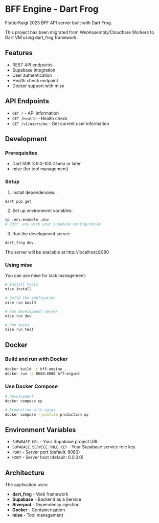 # BFF Engine - Dart Frog

FlutterKaigi 2025 BFF API server built with Dart Frog.

This project has been migrated from WebAssembly/Cloudflare Workers to Dart VM using dart_frog framework.

## Features

- REST API endpoints
- Supabase integration
- User authentication
- Health check endpoint
- Docker support with mise

## API Endpoints

- `GET /` - API information
- `GET /health` - Health check
- `GET /v1/users/me` - Get current user information

## Development

### Prerequisites

- Dart SDK 3.9.0-100.2.beta or later
- mise (for tool management)

### Setup

1. Install dependencies:
```bash
dart pub get
```

2. Set up environment variables:
```bash
cp .env.example .env
# Edit .env with your Supabase configuration
```

3. Run the development server:
```bash
dart_frog dev
```

The server will be available at http://localhost:8080

### Using mise

You can use mise for task management:

```bash
# Install tools
mise install

# Build the application
mise run build

# Run development server
mise run dev

# Run tests
mise run test
```

## Docker

### Build and run with Docker

```bash
docker build -t bff-engine .
docker run -p 8080:8080 bff-engine
```

### Use Docker Compose

```bash
# Development
docker compose up

# Production with nginx
docker compose --profile production up
```

## Environment Variables

- `SUPABASE_URL` - Your Supabase project URL
- `SUPABASE_SERVICE_ROLE_KEY` - Your Supabase service role key
- `PORT` - Server port (default: 8080)
- `HOST` - Server host (default: 0.0.0.0)

## Architecture

The application uses:
- **dart_frog** - Web framework
- **Supabase** - Backend as a Service
- **Riverpod** - Dependency injection
- **Docker** - Containerization
- **mise** - Tool management
